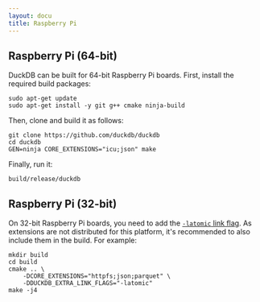 ```yaml
---
layout: docu
title: Raspberry Pi
---
```


## Raspberry Pi (64-bit)

DuckDB can be built for 64-bit Raspberry Pi boards. First, install the required build packages:

```batch
sudo apt-get update
sudo apt-get install -y git g++ cmake ninja-build
```

Then, clone and build it as follows:

```batch
git clone https://github.com/duckdb/duckdb
cd duckdb
GEN=ninja CORE_EXTENSIONS="icu;json" make
```

Finally, run it:

```batch
build/release/duckdb
```

## Raspberry Pi (32-bit)

On 32-bit Raspberry Pi boards, you need to add the [`-latomic` link flag](https://github.com/duckdb/duckdb/issues/13855#issuecomment-2341539339).
As extensions are not distributed for this platform, it's recommended to also include them in the build.
For example:

```batch
mkdir build
cd build
cmake .. \
    -DCORE_EXTENSIONS="httpfs;json;parquet" \
    -DDUCKDB_EXTRA_LINK_FLAGS="-latomic"
make -j4
```
